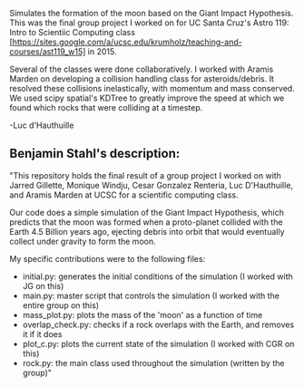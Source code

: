 Simulates the formation of the moon based on the Giant Impact Hypothesis. This was the final group project I worked on for UC Santa Cruz's Astro 119: Intro to Scientiic Computing class [https://sites.google.com/a/ucsc.edu/krumholz/teaching-and-courses/ast119_w15] in 2015.

Several of the classes were done collaboratively. I worked with Aramis Marden on developing a collision handling class for asteroids/debris. It resolved these collisions inelastically, with momentum and mass conserved. We used scipy spatial's KDTree to greatly improve the speed at which we found which rocks that were colliding at a timestep. 

-Luc d'Hauthuille
 


Benjamin Stahl's description:
--------------------------------------------------------------------------------------------------

"This repository holds the final result of a group project I worked on with Jarred Gillette, Monique Windju, Cesar Gonzalez Renteria, Luc D'Hauthuille, and Aramis Marden at UCSC for a scientific computing class.

Our code does a simple simulation of the Giant Impact Hypothesis, which predicts that the moon was formed when a proto-planet collided with the Earth 4.5 Billion years ago, ejecting debris into orbit that would eventually collect under gravity to form the moon.

My specific contributions were to the following files:

- initial.py: generates the initial conditions of the simulation (I worked with JG on this)
- main.py: master script that controls the simulation (I worked with the entire group on this)
- mass_plot.py: plots the mass of the 'moon' as a function of time
- overlap_check.py: checks if a rock overlaps with the Earth, and removes it if it does
- plot_c.py: plots the current state of the simulation (I worked with CGR on this)
- rock.py: the main class used throughout the simulation (written by the group)"
